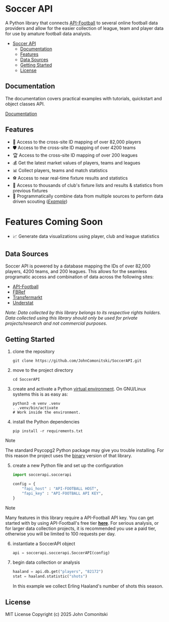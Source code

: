 # Soccer API

A Python library that connects [API-Football](https://www.api-football.com/)
to several online football data providers and allow for the easier collection
of league, team and player data for use by amature football data analysts.

<!--TOC-->

- [Soccer API](#soccer-api)
  - [Documentation](#documentation)
  - [Features](#features)
  - [Data Sources](#data-sources)
  - [Getting Started](#getting-started)
  - [License](#license)

<!--TOC-->

## Documentation

The documentation covers practical examples with tutorials, quickstart and
object classes API.

[Documentation](http://johncomonitski.com/soccerapi/docs)

## Features

- 🏃 Access to the cross-site ID mapping of over 82,000 players
- 🛡️ Access to the cross-site ID mapping of over 4200 teams
- 🏆 Access to the cross-site ID mapping of over 200 leagues
- 💰 Get the latest market values of players, teams and leagues 
- 📊 Collect players, teams and match statistics
- ⚽ Access to near real-time fixture results and statistics
- 📅 Access to thousands of club's fixture lists and results & statistics from previous fixtures
- 🔎 Programmatically combine data from multiple sources to perform data driven scouting (*[Example](https://medium.com/@johncomonitski/data-driven-scouting-with-python-and-soccer-api-88570c59f592)*)
 
# Features Coming Soon
- 📈 Generate data visualizations using player, club and league statistics

## Data Sources

Soccer API is powered by a database mapping the IDs of over 82,000 players,
4200 teams, and 200 leagues. This allows for the seamless programatic access
and combination of data across the following sites:

- [API-Football](https://www.api-football.com/)
- [FBRef](https://fbref.com)
- [Transfermarkt](https://www.transfermarkt.com/)
- [Understat](https://understat.com/)

*Note: Data collected by this library belongs to its respective rights holders. Data collected using this library should only be used for private projects/research and not commercial purposes.*

## Getting Started

1. clone the repository

   ```shell
   git clone https://github.com/JohnComonitski/SoccerAPI.git
   ```

2. move to the project directory

   ```shell
   cd SoccerAPI
   ```

3. create and activate a Python
   [virtual environment](https://docs.python.org/3/library/venv.html#creating-virtual-environments).
   On GNU/Linux systems this is as easy as:

   ```shell
   python3 -m venv .venv
   . .venv/bin/activate
   # Work inside the environment.
   ```

4. install the Python dependencies

   ```shell
   pip install -r requirements.txt
   ```

> [!NOTE]
> The standard Psycopg2 Python package may give you trouble installing. For
> this reason the project uses the [binary](https://pypi.org/project/psycopg2-binary/)
> version of that library.

5. create a new Python file and set up the configuration

   ```python
   import soccerapi.soccerapi

   config = {
       "fapi_host" : "API-FOOTBALL HOST",
       "fapi_key" : "API-FOOTBALL API KEY",
   }
   ```

> [!NOTE]
> Many features in this library require a API-Football API key. You can get
> started with by using API-Football's free tier
> **[here](https://www.api-football.com/pricing)**.
> For serious analysis, or for larger data collection projects, it is
> recommended you use a paid tier, otherwise you will be limited to 100
> requests per day.

6. instantiate a SoccerAPI object

   ```python
   api = soccerapi.soccerapi.SoccerAPI(config)
   ```

7. begin data collection or analysis

   ```python
   haaland = api.db.get("players", "82172")
   stat = haaland.statistic("shots")
   ```

   In this example we collect Erling Haaland's number of shots this season.

## License

MIT License
Copyright (c) 2025 John Comonitski
